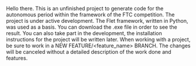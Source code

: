 Hello there. This is an unfinished project to generate code for the autonomous period within the framework of the FTC competition.
The project is under active development. The Flet framework, written in Python, was used as a basis.
You can download the .exe file in order to see the result.
You can also take part in the development, the installation instructions for the project will be written later. When working with a project, be sure to work in a NEW FEATURE/<feature_name> BRANCH. The changes will be canceled without a detailed description of the work done and features.
